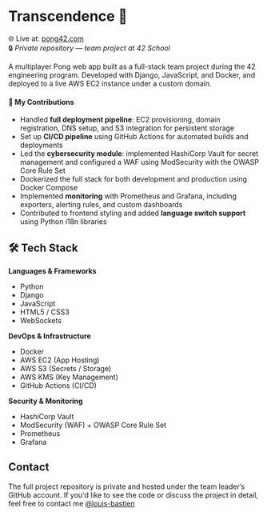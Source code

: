 # Transcendence 🏓

🌐 Live at: [pong42.com](https://pong42.com)  
🔒 *Private repository — team project at 42 School*

A multiplayer Pong web app built as a full-stack team project during the 42 engineering program. Developed with Django, JavaScript, and Docker, and deployed to a live AWS EC2 instance under a custom domain.

#### 🧠 My Contributions
- Handled **full deployment pipeline**: EC2 provisioning, domain registration, DNS setup, and S3 integration for persistent storage  
- Set up **CI/CD pipeline** using GitHub Actions for automated builds and deployments  
- Led the **cybersecurity module**: implemented HashiCorp Vault for secret management and configured a WAF using ModSecurity with the OWASP Core Rule Set  
- Dockerized the full stack for both development and production using Docker Compose  
- Implemented **monitoring** with Prometheus and Grafana, including exporters, alerting rules, and custom dashboards  
- Contributed to frontend styling and added **language switch support** using Python i18n libraries

## 🛠 Tech Stack

**Languages & Frameworks**
- Python  
- Django  
- JavaScript  
- HTML5 / CSS3
- WebSockets

**DevOps & Infrastructure**
- Docker  
- AWS EC2 (App Hosting)  
- AWS S3 (Secrets / Storage)  
- AWS KMS (Key Management)  
- GitHub Actions (CI/CD)

**Security & Monitoring**
- HashiCorp Vault  
- ModSecurity (WAF) + OWASP Core Rule Set  
- Prometheus  
- Grafana

## Contact

The full project repository is private and hosted under the team leader’s GitHub account. If you'd like to see the code or discuss the project in detail, feel free to contact me [@louis-bastien](https://github.com/louis-bastien)
